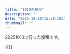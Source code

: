 ```yaml
---
title: "1010の投稿"
description: ""
date: "2025-10-10T15:29:10Z"
thumbnail: ""
---
```

20251010に行った投稿です。
<!--more-->
{{<othersns text="イノセントアサルト" url="https://qunagi.qunagi.net/notice/Az3qJ9XBYtw5k1KRdo" screenname="jme/k.h" date="2025-10-10T08:51:11.000Z">}}
